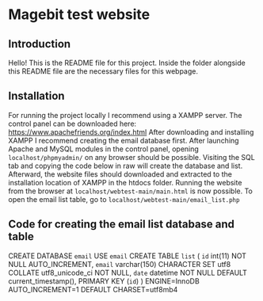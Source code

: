 # Magebit test website

## Introduction

Hello! This is the README file for this project.
Inside the folder alongside this README file are the necessary files for this webpage.


## Installation

For running the project locally I recommend using a XAMPP server.
The control panel can be downloaded here: https://www.apachefriends.org/index.html
After downloading and installing XAMPP I recommend creating the email database first.
After launching Apache and MySQL modules in the control panel, opening `localhost/phpmyadmin/` on any browser should be possible.
Visiting the SQL tab and copying the code below in raw will create the database and list.
Afterward, the website files should downloaded and extracted to the installation location of XAMPP in the htdocs folder.
Running the website from the browser at `localhost/webtest-main/main.html` is now possible.
To open the email list table, go to `localhost/webtest-main/email_list.php`


## Code for creating the email list database and table

CREATE DATABASE `email`
USE `email`
CREATE TABLE `list` (
  `id` int(11) NOT NULL AUTO_INCREMENT,
  `email` varchar(150) CHARACTER SET utf8 COLLATE utf8_unicode_ci NOT NULL,
  `date` datetime NOT NULL DEFAULT current_timestamp(),
  PRIMARY KEY (`id`)
) ENGINE=InnoDB AUTO_INCREMENT=1 DEFAULT CHARSET=utf8mb4
